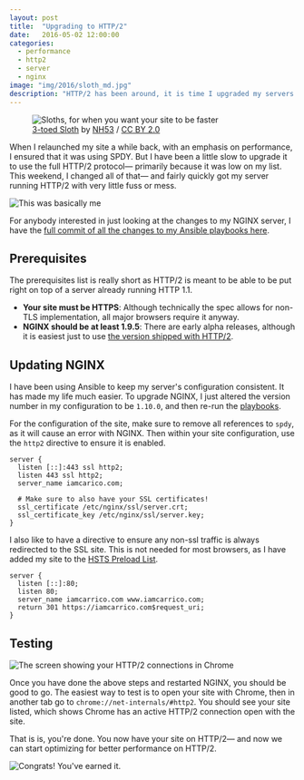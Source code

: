 ```yaml
---
layout: post
title:  "Upgrading to HTTP/2"
date:   2016-05-02 12:00:00
categories:
  - performance
  - http2
  - server
  - nginx
image: "img/2016/sloth_md.jpg"
description: "HTTP/2 has been around, it is time I upgraded my servers to use it."
---
```


<figure>
  <img src="/img/2016/sloth_md.jpg" srcset="/img/2016/sloth_sm.jpg 350w, /img/2016/sloth_md.jpg 748w, /img/2016/sloth_lg.jpg 1496w" alt="Sloths, for when you want your site to be faster">
  <figcaption><a href="https://www.flickr.com/photos/nh53/14990032495/" target="\_blank">3-toed Sloth</a> by <a href="https://www.flickr.com/photos/nh53/" target="\_blank">NH53</a> / <a href="https://creativecommons.org/licenses/by/2.0/" target="\_blank">CC BY 2.0</a></figcaption>
</figure>

When I relaunched my site a while back, with an emphasis on performance, I ensured that it was using SPDY. But I have been a little slow to upgrade it to use the full HTTP/2 protocol— primarily because it was low on my list. This weekend, I changed all of that— and fairly quickly got my server running HTTP/2 with very little fuss or mess.

![This was basically me](https://ia.ncarri.co/g/but-i-already-did-something-today.gif)


For anybody interested in just looking at the changes to my NGINX server, I have the [full commit of all the changes to my Ansible playbooks here](https://github.com/iamcarrico/iamcarrico.server/commit/388688edb161b504e995b884e854e4de3dca5ae3).

## Prerequisites

The prerequisites list is really short as HTTP/2 is meant to be able to be put right on top of a server already running HTTP 1.1.

* **Your site must be HTTPS**: Although technically the spec allows for non-TLS implementation, all major browsers require it anyway.
* **NGINX should be at least 1.9.5**: There are early alpha releases, although it is easiest just to use [the version shipped with HTTP/2](https://www.nginx.com/blog/nginx-1-9-5/).

## Updating NGINX

I have been using Ansible to keep my server's configuration consistent. It has made my life much easier. To upgrade NGINX, I just altered the version number in my configuration to be `1.10.0`, and then re-run the [playbooks](https://iamcarrico.com/writings/how-and-why-i-made-my-own-cdn/#the-servers).

For the configuration of the site, make sure to remove all references to `spdy`, as it will cause an error with NGINX. Then within your site configuration, use the `http2` directive to ensure it is enabled.

```
server {
  listen [::]:443 ssl http2;
  listen 443 ssl http2;
  server_name iamcarico.com;

  # Make sure to also have your SSL certificates!
  ssl_certificate /etc/nginx/ssl/server.crt;
  ssl_certificate_key /etc/nginx/ssl/server.key;
}
```

I also like to have a directive to ensure any non-ssl traffic is always redirected to the SSL site. This is not needed for most browsers, as I have added my site to the [HSTS Preload List](https://hstspreload.appspot.com/).

```
server {
  listen [::]:80;
  listen 80;
  server_name iamcarrico.com www.iamcarrico.com;
  return 301 https://iamcarrico.com$request_uri;
}
```

## Testing

![The screen showing your HTTP/2 connections in Chrome](/img/2016/chome-http2-screen.png)

Once you have done the above steps and restarted NGINX, you should be good to go. The easiest way to test is to open your site with Chrome, then in another tab go to `chrome://net-internals/#http2`. You should see your site listed, which shows Chrome has an active HTTP/2 connection open with the site.

That is is, you're done. You now have your site on HTTP/2— and now we can start optimizing for better performance on HTTP/2.

![Congrats! You've earned it.](https://ia.ncarri.co/g/cheers.gif)
